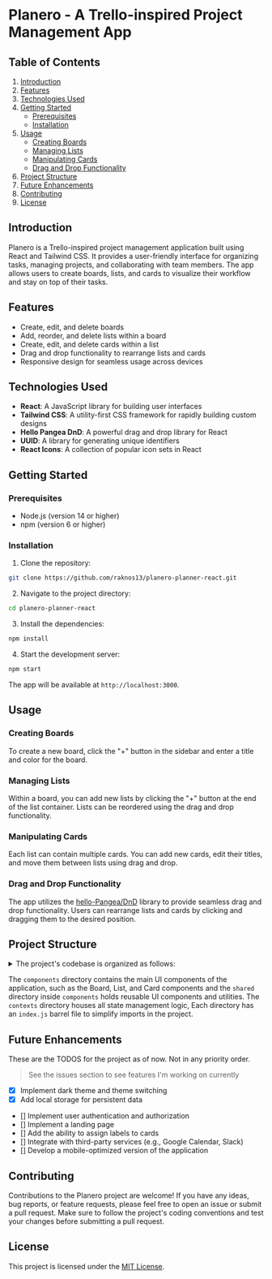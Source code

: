 # Planero - A Trello-inspired Project Management App

## Table of Contents

1. [Introduction](#introduction)
2. [Features](#features)
3. [Technologies Used](#technologies-used)
4. [Getting Started](#getting-started)
   - [Prerequisites](#prerequisites)
   - [Installation](#installation)
5. [Usage](#usage)
   - [Creating Boards](#creating-boards)
   - [Managing Lists](#managing-lists)
   - [Manipulating Cards](#manipulating-cards)
   - [Drag and Drop Functionality](#drag-and-drop-functionality)
6. [Project Structure](#project-structure)
7. [Future Enhancements](#future-enhancements)
8. [Contributing](#contributing)
9. [License](#license)

## Introduction

Planero is a Trello-inspired project management application built using React and Tailwind CSS. It provides a user-friendly interface for organizing tasks, managing projects, and collaborating with team members. The app allows users to create boards, lists, and cards to visualize their workflow and stay on top of their tasks.

## Features

- Create, edit, and delete boards
- Add, reorder, and delete lists within a board
- Create, edit, and delete cards within a list
- Drag and drop functionality to rearrange lists and cards
- Responsive design for seamless usage across devices

## Technologies Used

- **React**: A JavaScript library for building user interfaces
- **Tailwind CSS**: A utility-first CSS framework for rapidly building custom designs
- **Hello Pangea DnD**: A powerful drag and drop library for React
- **UUID**: A library for generating unique identifiers
- **React Icons**: A collection of popular icon sets in React

## Getting Started

### Prerequisites

- Node.js (version 14 or higher)
- npm (version 6 or higher)

### Installation

1. Clone the repository:

```bash
git clone https://github.com/raknos13/planero-planner-react.git
```

2. Navigate to the project directory:

```bash
cd planero-planner-react
```

3. Install the dependencies:

```bash
npm install
```

4. Start the development server:

```bash
npm start
```

The app will be available at `http://localhost:3000`.

## Usage

### Creating Boards

To create a new board, click the "+" button in the sidebar and enter a title and color for the board.

### Managing Lists

Within a board, you can add new lists by clicking the "+" button at the end of the list container. Lists can be reordered using the drag and drop functionality.

### Manipulating Cards

Each list can contain multiple cards. You can add new cards, edit their titles, and move them between lists using drag and drop.

### Drag and Drop Functionality

The app utilizes the [hello-Pangea/DnD](https://github.com/hello-pangea/dnd) library to provide seamless drag and drop functionality. Users can rearrange lists and cards by clicking and dragging them to the desired position.

## Project Structure

<details>
  <summary>
The project's codebase is organized as follows:
  </summary>

```
├── src
│   ├── assets
│   │   ├── not-found-alt.svg
│   │   └── not-found.svg
│   ├── components
│   │   ├── Board
│   │   │   ├── AddNew.jsx
│   │   │   ├── Board.jsx
│   │   │   ├── Card.jsx
│   │   │   ├── EmptyBoard.jsx
│   │   │   ├── index.js
│   │   │   └── List.jsx
│   │   ├── shared
│   │   │   ├── AutoResizeTextarea.jsx
│   │   │   ├── BoardCreatorPopover.jsx
│   │   │   ├── ConfirmPopover.jsx
│   │   │   ├── DarkModeToggle.jsx
│   │   │   ├── GithubButton.jsx
│   │   │   ├── index.js
│   │   │   └── MoreOptionsPopover.jsx
│   │   ├── Sidebar
│   │   │   ├── BoardList.jsx
│   │   │   ├── index.js
│   │   │   ├── SidebarCollapsed.jsx
│   │   │   ├── SidebarHeader.jsx
│   │   │   └── Sidebar.jsx
│   │   ├── Header.jsx
│   │   ├── index.js
│   │   └── Main.jsx
│   ├── contexts
│   │   ├── BoardContext.jsx
│   │   ├── index.js
│   │   ├── SidebarContext.jsx
│   │   └── ThemeContext.jsx
│   ├── hooks
│   │   ├── useLocalStorage.js
│   │   └── useTasks.js
│   ├── App.css
│   ├── App.jsx
│   ├── index.css
│   ├── initialData.js
│   ├── main.jsx
│   └── TODOS_FOR_PROJECT.md
├── eslint.config.js
├── index.html
├── package.json
├── package-lock.json
├── postcss.config.js
├── README.md
├── tailwind.config.js
└── vite.config.js
```

</details>

The `components` directory contains the main UI components of the application, such as the Board, List, and Card components and the `shared` directory inside `components` holds reusable UI components and utilities. The `contexts` directory houses all state management logic,
Each directory has an `index.js` barrel file to simplify imports in the project.

## Future Enhancements

These are the TODOS for the project as of now. Not in any priority order.

> See the issues section to see features I'm working on currently

- [x] Implement dark theme and theme switching
- [x] Add local storage for persistent data
- [] Implement user authentication and authorization
- [] Implement a landing page
- [] Add the ability to assign labels to cards
- [] Integrate with third-party services (e.g., Google Calendar, Slack)
- [] Develop a mobile-optimized version of the application

## Contributing

Contributions to the Planero project are welcome! If you have any ideas, bug reports, or feature requests, please feel free to open an issue or submit a pull request. Make sure to follow the project's coding conventions and test your changes before submitting a pull request.

## License

This project is licensed under the [MIT License](LICENSE).
